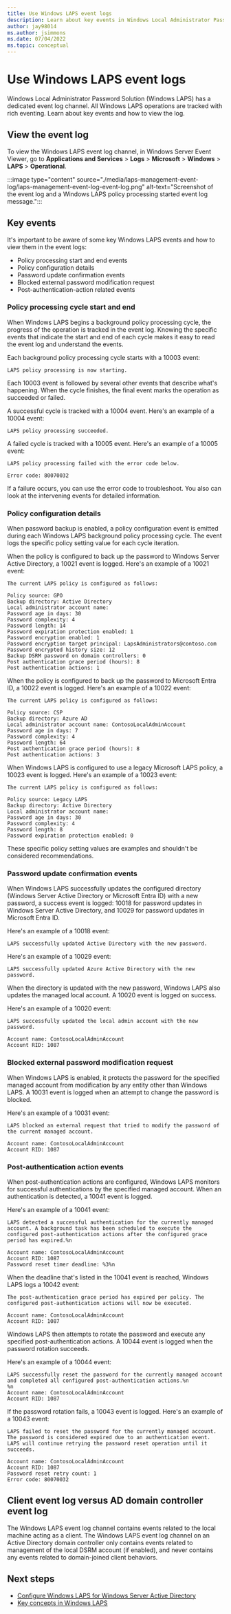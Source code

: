 ```yaml
---
title: Use Windows LAPS event logs
description: Learn about key events in Windows Local Administrator Password Solution (Windows LAPS) and how to view the logs.
author: jay98014
ms.author: jsimmons
ms.date: 07/04/2022
ms.topic: conceptual
---
```


# Use Windows LAPS event logs

Windows Local Administrator Password Solution (Windows LAPS) has a dedicated event log channel. All Windows LAPS operations are tracked with rich eventing. Learn about key events and how to view the log.

## View the event log

To view the Windows LAPS event log channel, in Windows Server Event Viewer, go to **Applications and Services** > **Logs** > **Microsoft** > **Windows** > **LAPS** > **Operational**.

:::image type="content" source="./media/laps-management-event-log/laps-management-event-log-event-log.png" alt-text="Screenshot of the event log and a Windows LAPS policy processing started event log message.":::

## Key events

It's important to be aware of some key Windows LAPS events and how to view them in the event logs:

- Policy processing start and end events
- Policy configuration details
- Password update confirmation events
- Blocked external password modification request
- Post-authentication-action related events

### Policy processing cycle start and end

When Windows LAPS begins a background policy processing cycle, the progress of the operation is tracked in the event log. Knowing the specific events that indicate the start and end of each cycle makes it easy to read the event log and understand the events.

Each background policy processing cycle starts with a 10003 event:

```output
LAPS policy processing is now starting.
```

Each 10003 event is followed by several other events that describe what's happening. When the cycle finishes, the final event marks the operation as succeeded or failed.

A successful cycle is tracked with a 10004 event. Here's an example of a 10004 event:

```output
LAPS policy processing succeeded.
```

A failed cycle is tracked with a 10005 event. Here's an example of a 10005 event:

```output
LAPS policy processing failed with the error code below.

Error code: 80070032
```

If a failure occurs, you can use the error code to troubleshoot. You also can look at the intervening events for detailed information.

### Policy configuration details

When password backup is enabled, a policy configuration event is emitted during each Windows LAPS background policy processing cycle. The event logs the specific policy setting value for each cycle iteration.

When the policy is configured to back up the password to Windows Server Active Directory, a 10021 event is logged. Here's an example of a 10021 event:

```output
The current LAPS policy is configured as follows:

Policy source: GPO
Backup directory: Active Directory
Local administrator account name:
Password age in days: 30
Password complexity: 4
Password length: 14
Password expiration protection enabled: 1
Password encryption enabled: 1
Password encryption target principal: LapsAdministrators@contoso.com
Password encrypted history size: 12
Backup DSRM password on domain controllers: 0
Post authentication grace period (hours): 8
Post authentication actions: 1
```

When the policy is configured to back up the password to Microsoft Entra ID, a 10022 event is logged. Here's an example of a 10022 event:

```output
The current LAPS policy is configured as follows:

Policy source: CSP
Backup directory: Azure AD
Local administrator account name: ContosoLocalAdminAccount
Password age in days: 7
Password complexity: 4
Password length: 64
Post authentication grace period (hours): 8
Post authentication actions: 3
```

When Windows LAPS is configured to use a legacy Microsoft LAPS policy, a 10023 event is logged. Here's an example of a 10023 event:

```output
The current LAPS policy is configured as follows:

Policy source: Legacy LAPS
Backup directory: Active Directory
Local administrator account name:
Password age in days: 30
Password complexity: 4
Password length: 8
Password expiration protection enabled: 0
```

These specific policy setting values are examples and shouldn't be considered recommendations.

### Password update confirmation events

When Windows LAPS successfully updates the configured directory (Windows Server Active Directory or Microsoft Entra ID) with a new password, a success event is logged: 10018 for password updates in Windows Server Active Directory, and 10029 for password updates in Microsoft Entra ID.

Here's an example of a 10018 event:

```output
LAPS successfully updated Active Directory with the new password.
```

Here's an example of a 10029 event:

```output
LAPS successfully updated Azure Active Directory with the new password.
```

When the directory is updated with the new password, Windows LAPS also updates the managed local account. A 10020 event is logged on success.

Here's an example of a 10020 event:

```output
LAPS successfully updated the local admin account with the new password.

Account name: ContosoLocalAdminAccount
Account RID: 1087
```

### Blocked external password modification request

When Windows LAPS is enabled, it protects the password for the specified managed account from modification by any entity other than Windows LAPS. A 10031 event is logged when an attempt to change the password is blocked.

Here's an example of a 10031 event:

```output
LAPS blocked an external request that tried to modify the password of the current managed account.

Account name: ContosoLocalAdminAccount
Account RID: 1087
```

### Post-authentication action events

When post-authentication actions are configured, Windows LAPS monitors for successful authentications by the specified managed account. When an authentication is detected, a 10041 event is logged.

Here's an example of a 10041 event:

```output
LAPS detected a successful authentication for the currently managed account. A background task has been scheduled to execute the configured post-authentication actions after the configured grace period has expired.%n

Account name: ContosoLocalAdminAccount
Account RID: 1087
Password reset timer deadline: %3%n
```

When the deadline that's listed in the 10041 event is reached, Windows LAPS logs a 10042 event:

```output
The post-authentication grace period has expired per policy. The configured post-authentication actions will now be executed.

Account name: ContosoLocalAdminAccount
Account RID: 1087
```

Windows LAPS then attempts to rotate the password and execute any specified post-authentication actions. A 10044 event is logged when the password rotation succeeds.

Here's an example of a 10044 event:

```output
LAPS successfully reset the password for the currently managed account and completed all configured post-authentication actions.%n
%n
Account name: ContosoLocalAdminAccount
Account RID: 1087
```

If the password rotation fails, a 10043 event is logged. Here's an example of a 10043 event:

```output
LAPS failed to reset the password for the currently managed account. The password is considered expired due to an authentication event. LAPS will continue retrying the password reset operation until it succeeds.

Account name: ContosoLocalAdminAccount
Account RID: 1087
Password reset retry count: 1
Error code: 80070032
```

## Client event log versus AD domain controller event log

The Windows LAPS event log channel contains events related to the local machine acting as a client. The Windows LAPS event log channel on an Active Directory domain controller only contains events related to management of the local DSRM account (if enabled), and never contains any events related to domain-joined client behaviors.

## Next steps

- [Configure Windows LAPS for Windows Server Active Directory](laps-management-user-interface.md)
- [Key concepts in Windows LAPS](laps-concepts-overview.md)
